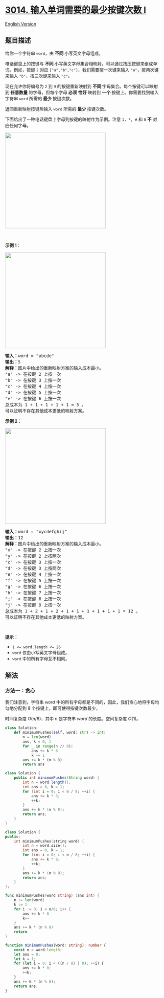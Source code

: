 # [3014. 输入单词需要的最少按键次数 I](https://leetcode.cn/problems/minimum-number-of-pushes-to-type-word-i)

[English Version](/solution/3000-3099/3014.Minimum%20Number%20of%20Pushes%20to%20Type%20Word%20I/README_EN.md)

<!-- tags:贪心,数学,字符串 -->

<!-- difficulty:简单 -->

## 题目描述

<!-- 这里写题目描述 -->

<p>给你一个字符串 <code>word</code>，由 <strong>不同 </strong>小写英文字母组成。</p>

<p>电话键盘上的按键与 <strong>不同 </strong>小写英文字母集合相映射，可以通过按压按键来组成单词。例如，按键 <code>2</code> 对应 <code>["a","b","c"]</code>，我们需要按一次键来输入 <code>"a"</code>，按两次键来输入 <code>"b"</code>，按三次键来输入 <code>"c"</code><em>。</em></p>

<p>现在允许你将编号为 <code>2</code> 到 <code>9</code> 的按键重新映射到 <strong>不同 </strong>字母集合。每个按键可以映射到<strong> 任意数量 </strong>的字母，但每个字母 <strong>必须</strong> <strong>恰好</strong> 映射到 <strong>一个 </strong>按键上。你需要找到输入字符串 <code>word</code> 所需的<strong> 最少 </strong>按键次数。</p>

<p>返回重新映射按键后输入 <code>word</code> 所需的 <strong>最少 </strong>按键次数。</p>

<p>下面给出了一种电话键盘上字母到按键的映射作为示例。注意 <code>1</code>，<code>*</code>，<code>#</code> 和 <code>0</code> <strong>不</strong> 对应任何字母。</p>
<img alt="" src="https://fastly.jsdelivr.net/gh/doocs/leetcode@main/solution/3000-3099/3014.Minimum%20Number%20of%20Pushes%20to%20Type%20Word%20I/images/keypaddesc.png" style="width: 329px; height: 313px;" />
<p>&nbsp;</p>

<p><strong class="example">示例 1：</strong></p>
<img alt="" src="https://fastly.jsdelivr.net/gh/doocs/leetcode@main/solution/3000-3099/3014.Minimum%20Number%20of%20Pushes%20to%20Type%20Word%20I/images/keypadv1e1.png" style="width: 329px; height: 313px;" />
<pre>
<strong>输入：</strong>word = "abcde"
<strong>输出：</strong>5
<strong>解释：</strong>图片中给出的重新映射方案的输入成本最小。
"a" -&gt; 在按键 2 上按一次
"b" -&gt; 在按键 3 上按一次
"c" -&gt; 在按键 4 上按一次
"d" -&gt; 在按键 5 上按一次
"e" -&gt; 在按键 6 上按一次
总成本为 1 + 1 + 1 + 1 + 1 = 5 。
可以证明不存在其他成本更低的映射方案。
</pre>

<p><strong class="example">示例 2：</strong></p>
<img alt="" src="https://fastly.jsdelivr.net/gh/doocs/leetcode@main/solution/3000-3099/3014.Minimum%20Number%20of%20Pushes%20to%20Type%20Word%20I/images/keypadv1e2.png" style="width: 329px; height: 313px;" />
<pre>
<strong>输入：</strong>word = "xycdefghij"
<strong>输出：</strong>12
<strong>解释：</strong>图片中给出的重新映射方案的输入成本最小。
"x" -&gt; 在按键 2 上按一次
"y" -&gt; 在按键 2 上按两次
"c" -&gt; 在按键 3 上按一次
"d" -&gt; 在按键 3 上按两次
"e" -&gt; 在按键 4 上按一次
"f" -&gt; 在按键 5 上按一次
"g" -&gt; 在按键 6 上按一次
"h" -&gt; 在按键 7 上按一次
"i" -&gt; 在按键 8 上按一次
"j" -&gt; 在按键 9 上按一次
总成本为 1 + 2 + 1 + 2 + 1 + 1 + 1 + 1 + 1 + 1 = 12 。
可以证明不存在其他成本更低的映射方案。
</pre>

<p>&nbsp;</p>

<p><strong>提示：</strong></p>

<ul>
	<li><code>1 &lt;= word.length &lt;= 26</code></li>
	<li><code>word</code> 仅由小写英文字母组成。</li>
	<li><code>word</code> 中的所有字母互不相同。</li>
</ul>

## 解法

### 方法一：贪心

我们注意到，字符串 $word$ 中的所有字母都是不同的，因此，我们贪心地将字母均匀地分配到 $8$ 个按键上，即可使得按键次数最少。

时间复杂度 $O(n / 8)$，其中 $n$ 是字符串 $word$ 的长度。空间复杂度 $O(1)$。

<!-- tabs:start -->

```python
class Solution:
    def minimumPushes(self, word: str) -> int:
        n = len(word)
        ans, k = 0, 1
        for _ in range(n // 8):
            ans += k * 8
            k += 1
        ans += k * (n % 8)
        return ans
```

```java
class Solution {
    public int minimumPushes(String word) {
        int n = word.length();
        int ans = 0, k = 1;
        for (int i = 0; i < n / 8; ++i) {
            ans += k * 8;
            ++k;
        }
        ans += k * (n % 8);
        return ans;
    }
}
```

```cpp
class Solution {
public:
    int minimumPushes(string word) {
        int n = word.size();
        int ans = 0, k = 1;
        for (int i = 0; i < n / 8; ++i) {
            ans += k * 8;
            ++k;
        }
        ans += k * (n % 8);
        return ans;
    }
};
```

```go
func minimumPushes(word string) (ans int) {
	n := len(word)
	k := 1
	for i := 0; i < n/8; i++ {
		ans += k * 8
		k++
	}
	ans += k * (n % 8)
	return
}
```

```ts
function minimumPushes(word: string): number {
    const n = word.length;
    let ans = 0;
    let k = 1;
    for (let i = 0; i < ((n / 8) | 0); ++i) {
        ans += k * 8;
        ++k;
    }
    ans += k * (n % 8);
    return ans;
}
```

<!-- tabs:end -->

<!-- end -->
